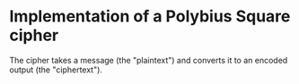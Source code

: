 #  Implementation of a Polybius Square cipher 

The cipher takes a message (the "plaintext") and converts it to an encoded output (the "ciphertext").